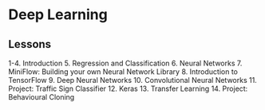 # Deep Learning

## Lessons
1-4. Introduction
5. Regression and Classification
6. Neural Networks
7. MiniFlow: Building your own Neural Network Library
8. Introduction to TensorFlow
9. Deep Neural Networks
10. Convolutional Neural Networks
11. Project: Traffic Sign Classifier
12. Keras
13. Transfer Learning
14. Project: Behavioural Cloning
